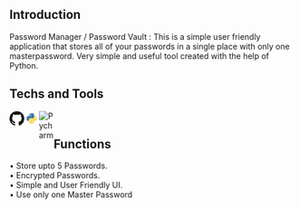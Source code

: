 ## Introduction
Password Manager / Password Vault : 
This is a simple user friendly application that stores all of your passwords in a single place with only one masterpassword. Very simple and useful tool created with the help of Python.
<br />

## Techs and Tools
<img align="left" alt="GitHub" width="26px" src="https://raw.githubusercontent.com/github/explore/78df643247d429f6cc873026c0622819ad797942/topics/github/github.png" />
<img align="left" alt="Python" width="26px" src="https://raw.githubusercontent.com/github/explore/80688e429a7d4ef2fca1e82350fe8e3517d3494d/topics/python/python.png" />
<img align="left" alt="Pycharm" width="26px" src="https://cdn.jsdelivr.net/npm/simple-icons@v3/icons/pycharm.svg" />

<br />

## Functions
•	Store upto 5 Passwords. <br />
•	Encrypted Passwords. <br />
•	Simple and User Friendly UI. <br />
•	Use only one Master Password <br />
